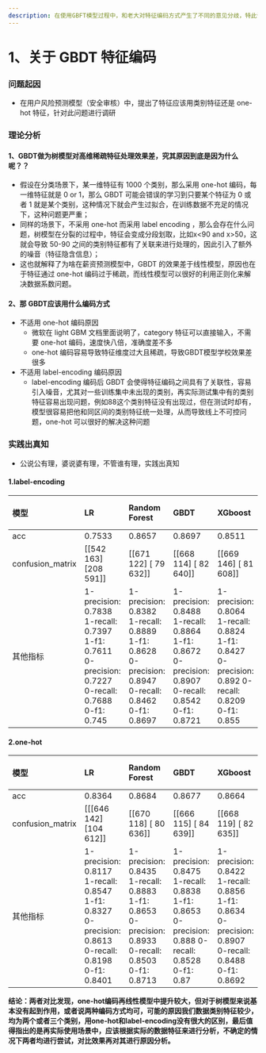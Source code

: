 ```yaml
---
description: 在使用GBFT模型过程中，和老大对特征编码方式产生了不同的意见分歧，特此调研记录
---
```


# 1、关于 GBDT 特征编码

### 问题起因

* 在用户风险预测模型（安全审核）中，提出了特征应该用类别特征还是 one-hot 特征，针对此问题进行调研

### 理论分析

#### 1、GBDT做为树模型对高维稀疏特征处理效果差，究其原因到底是因为什么呢？？

* 假设在分类场景下，某一维特征有 1000 个类别，那么采用 one-hot 编码，每一维特征就是 0 or 1，那么 GBDT 可能会错误的学习到只要某个特征为 0 或者 1 就是某个类别，这种情况下就会产生过拟合，在训练数据不充足的情况下，这种问题更严重；
* 同样的场景下，不采用 one-hot 而采用 label encoding ，那么会存在什么问题，树模型在分裂的过程中，特征会变成分段划取，比如x&lt;90 and x&gt;50，这就会导致 50-90 之间的类别特征都有了关联来进行处理的，因此引入了额外的噪音（特征隐含信息）；
* 这也就解释了为啥在薪资预测模型中，GBDT 的效果差于线性模型，原因也在于特征通过 one-hot 编码过于稀疏，而线性模型可以很好的利用正则化来解决数据系数问题。

#### 2、那 GBDT应该用什么编码方式

* 不适用 one-hot 编码原因
  * 微软在 light GBM 文档里面说明了，category 特征可以直接输入，不需要 one-hot 编码，速度快八倍，准确度差不多
  * one-hot 编码容易导致特征维度过大且稀疏，导致GBDT模型学校效果差很多
* 不适用 label-encoding 编码原因
  * label-encoding 编码后 GBDT 会使得特征编码之间具有了关联性，容易引入噪音，尤其对一些训练集中未出现的类别，再实际测试集中有的类别特征容易出现问题，例如88这个类别特征没有出现过，但在测试时却有，模型很容易把他和同区间的类别特征统一处理，从而导致线上不可控问题，one-hot 可以很好的解决这种问题

### 实践出真知

* 公说公有理，婆说婆有理，不管谁有理，实践出真知

#### 1.label-encoding

| 模型 | LR | Random Forest | GBDT | XGboost | GradientBoosting + LogisticRegression | lightgbm |
| :--- | :--- | :--- | :--- | :--- | :--- | :--- |
| acc | 0.7533 | 0.8657 | 0.8697 | 0.8511 | 0.8703 | 0.8710 |
| confusion\_matrix | \[\[542 163\] \[208 591\]\] | \[\[671 122\] \[ 79 632\]\] | \[\[668 114\] \[ 82 640\]\] | \[\[669 146\] \[ 81 608\]\] | \[\[660 105\] \[ 90 649\]\] | \[\[662 106\] \[ 88 648\]\] |
| 其他指标 | 1-precision: 0.7838 1-recall: 0.7397 1-f1: 0.7611 0-precision: 0.7227 0-recall: 0.7688 0-f1: 0.745 | 1-precision: 0.8382 1-recall: 0.8889 1-f1: 0.8628 0-precision: 0.8947 0-recall: 0.8462 0-f1: 0.8697 | 1-precision: 0.8488 1-recall: 0.8864 1-f1: 0.8672 0-precision: 0.8907 0-recall: 0.8542 0-f1: 0.8721 | 1-precision: 0.8064 1-recall: 0.8824 1-f1: 0.8427 0-precision: 0.892 0-recall: 0.8209 0-f1: 0.855 | 1-precision: 0.8607 1-recall: 0.8782 1-f1: 0.8694 0-precision: 0.88 0-recall: 0.8627 0-f1: 0.8713 | 1-precision: 0.8594 1-recall: 0.8804 1-f1: 0.8698 0-precision: 0.8827 0-recall: 0.862 0-f1: 0.8722 |

#### 2.one-hot

| 模型 | LR | Random Forest | GBDT | XGboost | GradientBoosting + LogisticRegression | lightgbm |
| :--- | :--- | :--- | :--- | :--- | :--- | :--- |
| acc | 0.8364 | 0.8684 | 0.8677 | 0.8664 | 0.8703 | 0.8690 |
| confusion\_matrix | \[\[\[646 142\] \[104 612\]\] | \[\[670 118\] \[ 80 636\]\] | \[\[666 115\] \[ 84 639\]\] | \[\[668 119\] \[ 82 635\]\] | \[\[659 104\] \[ 91 650\]\] | \[\[655 102\] \[ 95 652\]\] |
| 其他指标 | 1-precision: 0.8117 1-recall: 0.8547 1-f1: 0.8327 0-precision: 0.8613 0-recall: 0.8198 0-f1: 0.8401 | 1-precision: 0.8435 1-recall: 0.8883 1-f1: 0.8653 0-precision: 0.8933 0-recall: 0.8503 0-f1: 0.8713 | 1-precision: 0.8475 1-recall: 0.8838 1-f1: 0.8653 0-precision: 0.888 0-recall: 0.8528 0-f1: 0.87 | 1-precision: 0.8422 1-recall: 0.8856 1-f1: 0.8634 0-precision: 0.8907 0-recall: 0.8488 0-f1: 0.8692 | 1-precision: 0.8621 1-recall: 0.8772 1-f1: 0.8696 0-precision: 0.8787 0-recall: 0.8637 0-f1: 0.8711 | 1-precision: 0.8647 1-recall: 0.8728 1-f1: 0.8688 0-precision: 0.8733 0-recall: 0.8653 0-f1: 0.8693 |

**结论：两者对比发现，one-hot编码再线性模型中提升较大，但对于树模型来说基本没有起到作用，或者说两种编码方式均可，可能的原因我们数据类别特征较少，均为两个或者三个类别，用one-hot和label-encoding没有很大的区别，最后值得指出的是再实际使用场景中，应该根据实际的数据特征来进行分析，不确定的情况下两者均进行尝试，对比效果再对其进行原因分析。**



